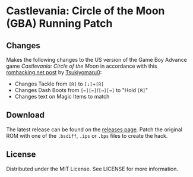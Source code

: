# Castlevania: Circle of the Moon (GBA) Running Patch

## Changes
Makes the following changes
to the US version of the Game Boy Advance game
*Castlevania: Circle of the Moon*
in accordance with this
[romhacking.net post](https://www.romhacking.net/forum/index.php?msg=455469)
by
[Tsukiyomaru0](https://www.romhacking.net/forum/index.php?action=profile;u=12980):

* Changes Tackle from `[R]` to `[↓]`+`[R]`
* Changes Dash Boots from `[←][←]`/`[→][→]` to "Hold `[R]`"
* Changes text on Magic Items to match

## Download
The latest release can be found on the
[releases page](https://github.com/lightbulb-sun/cotm-running/releases).
Patch the original ROM with one of the `.bsdiff`, `.ips` or `.bps` files
to create the hack.

## License
Distributed under the MIT License. See LICENSE for more information.
